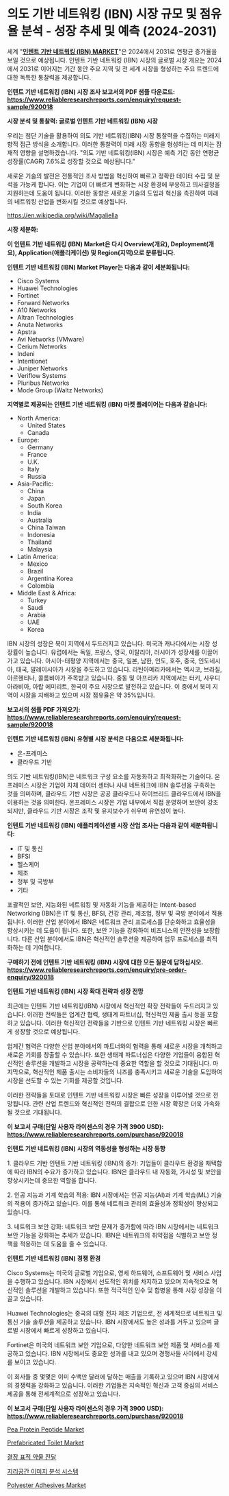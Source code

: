 <p><h1>의도 기반 네트워킹 (IBN) 시장 규모 및 점유율 분석 - 성장 추세 및 예측 (2024-2031)</h1></p><p>세계 "<strong><a href="https://www.reliableresearchreports.com/intent-based-networking-ibn--r920018">인텐트 기반 네트워킹 (IBN) MARKET</a></strong>"은 2024에서 2031로 연평균 증가율을 보일 것으로 예상됩니다. 인텐트 기반 네트워킹 (IBN) 시장의 글로벌 시장 개요는 2024에서 2031로 이어지는 기간 동안 주요 지역 및 전 세계 시장을 형성하는 주요 트렌드에 대한 독특한 통찰력을 제공합니다.</p>
<p><strong>인텐트 기반 네트워킹 (IBN) 시장 조사 보고서의 PDF 샘플 다운로드: <a href="https://www.reliableresearchreports.com/enquiry/request-sample/920018">https://www.reliableresearchreports.com/enquiry/request-sample/920018</a></strong></p>
<p><strong>시장 분석 및 통찰력: 글로벌 인텐트 기반 네트워킹 (IBN) 시장</strong></p>
<p><p>우리는 첨단 기술을 활용하여 의도 기반 네트워킹(IBN) 시장 통찰력을 수집하는 미래지향적 접근 방식을 소개합니다. 이러한 통찰력이 미래 시장 동향을 형성하는 데 미치는 잠재적 영향을 설명하겠습니다. "의도 기반 네트워킹(IBN) 시장은 예측 기간 동안 연평균 성장률(CAGR) 7.6%로 성장할 것으로 예상됩니다."</p><p>새로운 기술의 발전은 전통적인 조사 방법을 혁신하여 빠르고 정확한 데이터 수집 및 분석을 가능케 합니다. 이는 기업이 더 빠르게 변화하는 시장 환경에 부응하고 의사결정을 지원하는데 도움이 됩니다. 이러한 동향은 새로운 기술의 도입과 혁신을 촉진하여 미래의 네트워킹 산업을 변화시킬 것으로 예상됩니다.</p></p>
<p><a href="%7CAUTHORITHY_DOMAIN_URL%7C">https://en.wikipedia.org/wiki/Magaliella</a></p>
<p><strong>시장 세분화:</strong></p>
<p><strong>이 인텐트 기반 네트워킹 (IBN) Market은 다시 Overview(개요), Deployment(개요), Application(애플리케이션) 및 Region(지역)으로 분류됩니다.</strong></p>
<p><strong>인텐트 기반 네트워킹 (IBN) Market Player는 다음과 같이 세분화됩니다:</strong></p>
<p><ul><li>Cisco Systems</li><li>Huawei Technologies</li><li>Fortinet</li><li>Forward Networks</li><li>A10 Networks</li><li>Altran Technologies</li><li>Anuta Networks</li><li>Apstra</li><li>Avi Networks (VMware)</li><li>Cerium Networks</li><li>Indeni</li><li>Intentionet</li><li>Juniper Networks</li><li>Veriflow Systems</li><li>Pluribus Networks</li><li>Mode Group (Waltz Networks)</li></ul></p>
<p><strong>지역별로 제공되는 인텐트 기반 네트워킹 (IBN) 마켓 플레이어는 다음과 같습니다:</strong></p>
<p><ul>
    <li>
        North America:
        <ul>
            <li>United States</li>
            <li>Canada</li>
        </ul>
    </li>
    <li>
        Europe:
        <ul>
            <li>Germany</li>
            <li>France</li>
            <li>U.K.</li>
            <li>Italy</li>
            <li>Russia</li>
        </ul>
    </li>
    <li>
        Asia-Pacific:
        <ul>
            <li>China</li>
            <li>Japan</li>
            <li>South Korea</li>
            <li>India</li>
            <li>Australia</li>
            <li>China Taiwan</li>
            <li>Indonesia</li>
            <li>Thailand</li>
            <li>Malaysia</li>
        </ul>
    </li>
    <li>
        Latin America:
        <ul>
            <li>Mexico</li>
            <li>Brazil</li>
            <li>Argentina Korea</li>
            <li>Colombia</li>
        </ul>
    </li>
    <li>
        Middle East & Africa:
        <ul>
            <li>Turkey</li>
            <li>Saudi</li>
            <li>Arabia</li>
            <li>UAE</li>
            <li>Korea</li>
        </ul>
    </li>
    </ul></p>
<p><p>IBN 시장의 성장은 북미 지역에서 두드러지고 있습니다. 미국과 캐나다에서는 시장 성장률이 높습니다. 유럽에서는 독일, 프랑스, 영국, 이탈리아, 러시아가 성장세를 이끌어 가고 있습니다. 아시아-태평양 지역에서는 중국, 일본, 남한, 인도, 호주, 중국, 인도네시아, 태국, 말레이시아가 시장을 주도하고 있습니다. 라틴아메리카에서는 멕시코, 브라질, 아르헨티나, 콜롬비아가 주목받고 있습니다. 중동 및 아프리카 지역에서는 터키, 사우디 아라비아, 아랍 에미리트, 한국이 주요 시장으로 발전하고 있습니다. 이 중에서 북미 지역이 시장을 지배하고 있으며 시장 점유율은 약 35%입니다.</p></p>
<p><strong>보고서의 샘플 PDF 가져오기: <a href="https://www.reliableresearchreports.com/enquiry/request-sample/920018">https://www.reliableresearchreports.com/enquiry/request-sample/920018</a></strong></p>
<p><strong>인텐트 기반 네트워킹 (IBN) 유형별 시장 분석은 다음으로 세분화됩니다:</strong></p>
<p><ul><li>온-프레미스</li><li>클라우드 기반</li></ul></p>
<p><p>의도 기반 네트워킹(IBN)은 네트워크 구성 요소를 자동화하고 최적화하는 기술이다. 온프레미스 시장은 기업이 자체 데이터 센터나 사내 네트워크에 IBN 솔루션을 구축하는 것을 의미하며, 클라우드 기반 시장은 공공 클라우드나 하이브리드 클라우드에서 IBN을 이용하는 것을 의미한다. 온프레미스 시장은 기업 내부에서 직접 운영하며 보안이 강조되지만, 클라우드 기반 시장은 조작 및 유지보수가 쉬우며 유연성이 높다.</p></p>
<p><strong>인텐트 기반 네트워킹 (IBN) 애플리케이션별 시장 산업 조사는 다음과 같이 세분화됩니다:</strong></p>
<p><ul><li>IT 및 통신</li><li>BFSI</li><li>헬스케어</li><li>제조</li><li>정부 및 국방부</li><li>기타</li></ul></p>
<p><p>포괄적인 보안, 지능화된 네트워킹 및 자동화 기능을 제공하는 Intent-based Networking (IBN)은 IT 및 통신, BFSI, 건강 관리, 제조업, 정부 및 국방 분야에서 적용됩니다. 이러한 산업 분야에서 IBN은 네트워크 관리 프로세스를 단순화하고 효율성을 향상시키는 데 도움이 됩니다. 또한, 보안 기능을 강화하여 비즈니스의 안전성을 보장합니다. 다른 산업 분야에서도 IBN은 혁신적인 솔루션을 제공하여 업무 프로세스를 최적화하는 데 기여합니다.</p></p>
<p><strong>구매하기 전에 인텐트 기반 네트워킹 (IBN) 시장에 대한 모든 질문에 답하십시오. <a href="https://www.reliableresearchreports.com/enquiry/pre-order-enquiry/920018">https://www.reliableresearchreports.com/enquiry/pre-order-enquiry/920018</a></strong></p>
<p><strong>인텐트 기반 네트워킹 (IBN) 시장 확대 전략과 성장 전망</strong></p>
<p><p>최근에는 인텐트 기반 네트워킹(IBN) 시장에서 혁신적인 확장 전략들이 두드러지고 있습니다. 이러한 전략들은 업계간 협력, 생태계 파트너십, 혁신적인 제품 출시 등을 포함하고 있습니다. 이러한 혁신적인 전략들을 기반으로 인텐트 기반 네트워킹 시장은 빠르게 성장할 것으로 예상됩니다.</p><p>업계간 협력은 다양한 산업 분야에서의 파트너와의 협력을 통해 새로운 시장을 개척하고 새로운 기회를 창출할 수 있습니다. 또한 생태계 파트너십은 다양한 기업들이 융합된 혁신적인 솔루션을 개발하고 시장을 공략하는데 중요한 역할을 할 것으로 기대됩니다. 마지막으로, 혁신적인 제품 출시는 소비자들의 니즈를 충족시키고 새로운 기술을 도입하여 시장을 선도할 수 있는 기회를 제공할 것입니다.</p><p>이러한 전략들을 토대로 인텐트 기반 네트워킹 시장은 빠른 성장을 이루어낼 것으로 전망됩니다. 관련 산업 트렌드와 혁신적인 전략의 결합으로 인한 시장 확장은 더욱 가속화될 것으로 기대됩니다.</p></p>
<p><strong>이 보고서 구매(단일 사용자 라이센스의 경우 가격 3900 USD): <a href="https://www.reliableresearchreports.com/purchase/920018">https://www.reliableresearchreports.com/purchase/920018</a></strong></p>
<p><strong>인텐트 기반 네트워킹 (IBN) 시장의 역동성을 형성하는 시장 동향</strong></p>
<p><p>1. 클라우드 기반 인텐트 기반 네트워킹 (IBN)의 증가: 기업들이 클라우드 환경을 채택함에 따라 IBN의 수요가 증가하고 있습니다. IBN은 클라우드 내 자동화, 가시성 및 보안을 향상시키는데 중요한 역할을 합니다.</p><p>2. 인공 지능과 기계 학습의 적용: IBN 시장에서는 인공 지능(AI)과 기계 학습(ML) 기술의 적용이 증가하고 있습니다. 이를 통해 네트워크 관리의 효율성과 정확성이 향상되고 있습니다.</p><p>3. 네트워크 보안 강화: 네트워크 보안 문제가 증가함에 따라 IBN 시장에서는 네트워크 보안 기능을 강화하는 추세가 있습니다. IBN은 네트워크의 취약점을 식별하고 보안 정책을 적용하는 데 도움을 줄 수 있습니다.</p></p>
<p><strong>인텐트 기반 네트워킹 (IBN) 경쟁 환경</strong></p>
<p><p>Cisco Systems는 미국의 글로벌 기업으로, 영세 하드웨어, 소프트웨어 및 서비스 사업을 수행하고 있습니다. IBN 시장에서 선도적인 위치를 차지하고 있으며 지속적으로 혁신적인 솔루션을 개발하고 있습니다. 또한 적극적인 인수 및 합병을 통해 시장 성장을 이끌고 있습니다.</p><p>Huawei Technologies는 중국의 대형 전자 제조 기업으로, 전 세계적으로 네트워크 및 통신 기술 솔루션을 제공하고 있습니다. IBN 시장에서도 높은 성과를 거두고 있으며 글로벌 시장에서 빠르게 성장하고 있습니다.</p><p>Fortinet은 미국의 네트워크 보안 기업으로, 다양한 네트워크 보안 제품 및 서비스를 제공하고 있습니다. IBN 시장에서도 중요한 성과를 내고 있으며 경쟁사들 사이에서 강세를 보이고 있습니다.</p><p>이 회사들 중 몇몇은 이미 수백만 달러에 달하는 매출을 기록하고 있으며 IBN 시장에서의 경쟁력을 강화하고 있습니다. 이러한 기업들은 지속적인 혁신과 고객 중심의 서비스 제공을 통해 전세계적으로 성장하고 있습니다.</p></p>
<p><strong>이 보고서 구매(단일 사용자 라이센스의 경우 가격 3900 USD): <a href="https://www.reliableresearchreports.com/purchase/920018">https://www.reliableresearchreports.com/purchase/920018</a></strong></p>
<p><p><a href="https://www.linkedin.com/pulse/pea-protein-peptide-industry-analysis-report-its-market-size-share-6x9hf?trackingId=BQnxbwvaQkOaa61N3ajAqA%3D%3D">Pea Protein Peptide Market</a></p><p><a href="https://www.linkedin.com/pulse/prefabricated-toilet-market-outlook-forecast-from-2024-2031-eehre?trackingId=GWgIntXHRb2Xpi7hzDL%2BOg%3D%3D">Prefabricated Toilet Market</a></p><p><a href="https://github.com/shampaakter36/Market-Research-Report-List-2/blob/main/713679281855.md">결장 표적 약물 전달</a></p><p><a href="https://github.com/Nicolasrown5/Market-Research-Report-List-2/blob/main/594911581854.md">지리공간 이미지 분석 시스템</a></p><p><a href="https://github.com/luckyshygirl/Market-Research-Report-List-6/blob/main/polyester-adhesives-market.md">Polyester Adhesives Market</a></p></p>